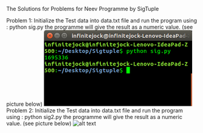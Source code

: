 The Solutions for Problems for Neev Programme by SigTuple

Problem 1:
 Initialize the Test data into data.txt file and run the program using :
		python sig.py
 the programme will give the result as a numeric value. (see picture below)
 ![alt text](https://github.com/joinalahmed/neev/blob/master/Screenshot%20from%202018-01-06%2012-49-35.png)
Problem 2:
 Initialize the Test data into data.txt file and run the program using :
		python sig2.py
 the programme will give the result as a numeric value. (see picture below)
 ![alt text](https://github.com/joinalahmed/neev/blob/master/Screenshot%20from%202018-01-06%2012-49-53.png)
